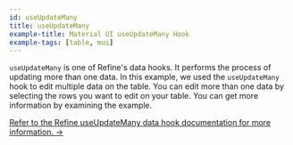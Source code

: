 ```yaml
---
id: useUpdateMany
title: useUpdateMany
example-title: Material UI useUpdateMany Hook
example-tags: [table, mui]
---
```


`useUpdateMany` is one of Refine's data hooks. It performs the process of updating more than one data. In this example, we used the `useUpdateMany` hook to edit multiple data on the table. You can edit more than one data by selecting the rows you want to edit on your table. You can get more information by examining the example.

[Refer to the Refine useUpdateMany data hook documentation for more information. →](/docs/data/hooks/use-update)

<CodeSandboxExample path="table-material-ui-use-update-many" />
